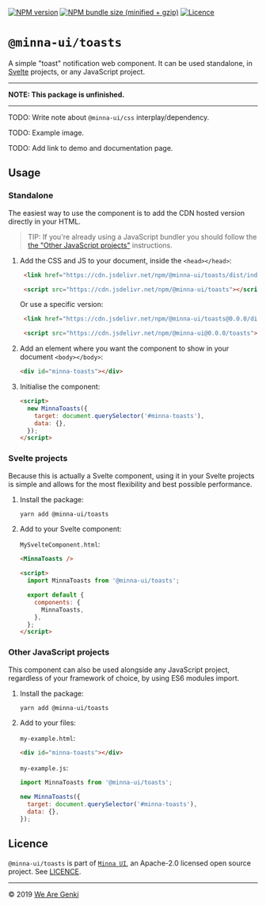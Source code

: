 [![NPM version](https://img.shields.io/npm/v/@minna-ui/toasts.svg)](https://www.npmjs.com/package/@minna-ui/toasts)
[![NPM bundle size (minified + gzip)](https://img.shields.io/bundlephobia/minzip/@minna-ui/toasts.svg)](https://bundlephobia.com/result?p=@minna-ui/toasts)
[![Licence](https://img.shields.io/npm/l/@minna-ui/toasts.svg)](https://github.com/WeAreGenki/minna-ui/blob/master/LICENCE)

# `@minna-ui/toasts`

A simple "toast" notification web component. It can be used standalone, in [Svelte](https://svelte.technology/guide) projects, or any JavaScript project.

---

**NOTE: This package is unfinished.**

---

TODO: Write note about `@minna-ui/css` interplay/dependency.

TODO: Example image.

TODO: Add link to demo and documentation page.

## Usage

### Standalone

The easiest way to use the component is to add the CDN hosted version directly in your HTML.

> TIP: If you're already using a JavaScript bundler you should follow the [the "Other JavaScript projects"](#other-javascript-projects) instructions.

1. Add the CSS and JS to your document, inside the `<head></head>`:

   <!-- prettier-ignore -->
   ```html
    <link href="https://cdn.jsdelivr.net/npm/@minna-ui/toasts/dist/index.css" rel="stylesheet"/>

    <script src="https://cdn.jsdelivr.net/npm/@minna-ui/toasts"></script>
    ```

   Or use a specific version:

   <!-- prettier-ignore -->
   ```html
    <link href="https://cdn.jsdelivr.net/npm/@minna-ui/toasts@0.0.0/dist/index.css" rel="stylesheet"/>

    <script src="https://cdn.jsdelivr.net/npm/@minna-ui@0.0.0/toasts"></script>
    ```

1. Add an element where you want the component to show in your document `<body></body>`:

   ```html
   <div id="minna-toasts"></div>
   ```

1. Initialise the component:

   ```html
   <script>
     new MinnaToasts({
       target: document.querySelector('#minna-toasts'),
       data: {},
     });
   </script>
   ```

### Svelte projects

Because this is actually a Svelte component, using it in your Svelte projects is simple and allows for the most flexibility and best possible performance.

1. Install the package:

   ```sh
   yarn add @minna-ui/toasts
   ```

1. Add to your Svelte component:

   `MySvelteComponent.html`:

   ```html
   <MinnaToasts />

   <script>
     import MinnaToasts from '@minna-ui/toasts';

     export default {
       components: {
         MinnaToasts,
       },
     };
   </script>
   ```

### Other JavaScript projects

This component can also be used alongside any JavaScript project, regardless of your framework of choice, by using ES6 modules import.

1. Install the package:

   ```sh
   yarn add @minna-ui/toasts
   ```

1. Add to your files:

   `my-example.html`:

   ```html
   <div id="minna-toasts"></div>
   ```

   `my-example.js`:

   <!-- eslint-disable no-new -->

   ```js
   import MinnaToasts from '@minna-ui/toasts';

   new MinnaToasts({
     target: document.querySelector('#minna-toasts'),
     data: {},
   });
   ```

## Licence

`@minna-ui/toasts` is part of [`Minna UI`](https://github.com/WeAreGenki/minna-ui), an Apache-2.0 licensed open source project. See [LICENCE](https://github.com/WeAreGenki/minna-ui/blob/master/LICENCE).

---

© 2019 [We Are Genki](https://wearegenki.com)
